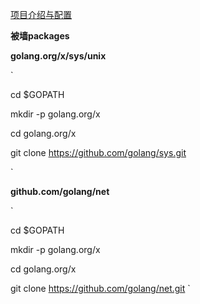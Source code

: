 [项目介绍与配置](./README中.md)

**被墙packages**

__golang.org/x/sys/unix__

`

cd $GOPATH

mkdir -p golang.org/x

cd golang.org/x

git clone https://github.com/golang/sys.git

`

__github.com/golang/net__

`

cd $GOPATH

mkdir -p golang.org/x

cd golang.org/x

git clone https://github.com/golang/net.git
`